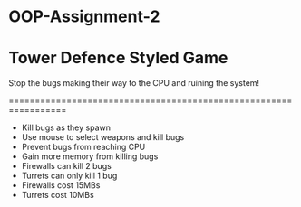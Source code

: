 # OOP-Assignment-2
Tower Defence Styled Game
=========================

Stop the bugs making their way to the CPU and ruining the system!

=================================================================
- Kill bugs as they spawn
- Use mouse to select weapons and kill bugs
- Prevent bugs from reaching CPU
- Gain more memory from killing bugs
- Firewalls can kill 2 bugs
- Turrets can only kill 1 bug
- Firewalls cost 15MBs
- Turrets cost 10MBs
